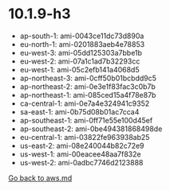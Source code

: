 
 # 10.1.9-h3
- ap-south-1: ami-0043ce11dc73d890a
- eu-north-1: ami-0201883aeb4e78853
- eu-west-3: ami-05dd125303a7bbe1b
- eu-west-2: ami-07a1c1ad7b32293cc
- eu-west-1: ami-05c2efb141a4068d5
- ap-northeast-3: ami-0cff50b01bcbdd9c5
- ap-northeast-2: ami-0e3e1f83fac3c0b7b
- ap-northeast-1: ami-085ced15a4f78e87b
- ca-central-1: ami-0e7a4e324941c9352
- sa-east-1: ami-0b75d08b01ac7cca4
- ap-southeast-1: ami-0ff71e55e100d45ef
- ap-southeast-2: ami-0be494381868498de
- eu-central-1: ami-03822fe963938ab25
- us-east-2: ami-08e240044b82c72e9
- us-west-1: ami-00eacee48aa7f832e
- us-west-2: ami-0adbc7746d2123888

[Go back to aws.md](../../aws.md) 
